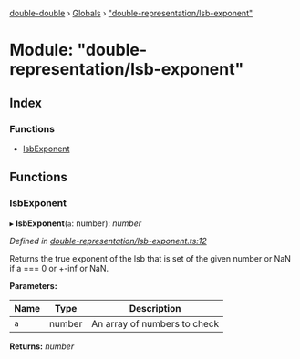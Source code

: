 [double-double](../README.md) › [Globals](../globals.md) › ["double-representation/lsb-exponent"](_double_representation_lsb_exponent_.md)

# Module: "double-representation/lsb-exponent"

## Index

### Functions

* [lsbExponent](_double_representation_lsb_exponent_.md#lsbexponent)

## Functions

###  lsbExponent

▸ **lsbExponent**(`a`: number): *number*

*Defined in [double-representation/lsb-exponent.ts:12](https://github.com/FlorisSteenkamp/double-double/blob/bf93768/src/double-representation/lsb-exponent.ts#L12)*

Returns the true exponent of the lsb that is set of the given number or
NaN if a === 0 or +-inf or NaN.

**Parameters:**

Name | Type | Description |
------ | ------ | ------ |
`a` | number | An array of numbers to check  |

**Returns:** *number*

